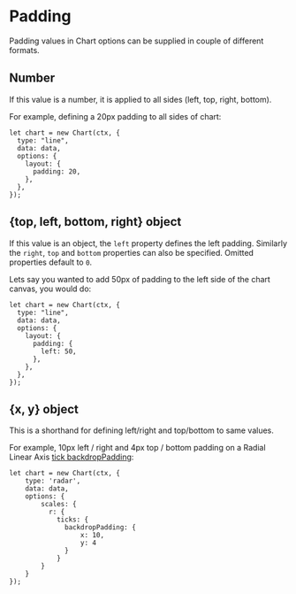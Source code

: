 Padding
=======

Padding values in Chart options can be supplied in couple of different formats.

Number
------

If this value is a number, it is applied to all sides (left, top, right, bottom).

For example, defining a 20px padding to all sides of chart:

    let chart = new Chart(ctx, {
      type: "line",
      data: data,
      options: {
        layout: {
          padding: 20,
        },
      },
    });

{top, left, bottom, right} object
---------------------------------

If this value is an object, the `left` property defines the left padding. Similarly the `right`, `top` and `bottom` properties can also be specified. Omitted properties default to `0`.

Lets say you wanted to add 50px of padding to the left side of the chart canvas, you would do:

    let chart = new Chart(ctx, {
      type: "line",
      data: data,
      options: {
        layout: {
          padding: {
            left: 50,
          },
        },
      },
    });

{x, y} object
-------------

This is a shorthand for defining left/right and top/bottom to same values.

For example, 10px left / right and 4px top / bottom padding on a Radial Linear Axis [tick backdropPadding](/axes/radial/linear.md#linear-radial-axis-specific-tick-options):

    let chart = new Chart(ctx, {
        type: 'radar',
        data: data,
        options: {
            scales: {
              r: {
                ticks: {
                  backdropPadding: {
                      x: 10,
                      y: 4
                  }
                }
            }
        }
    });
